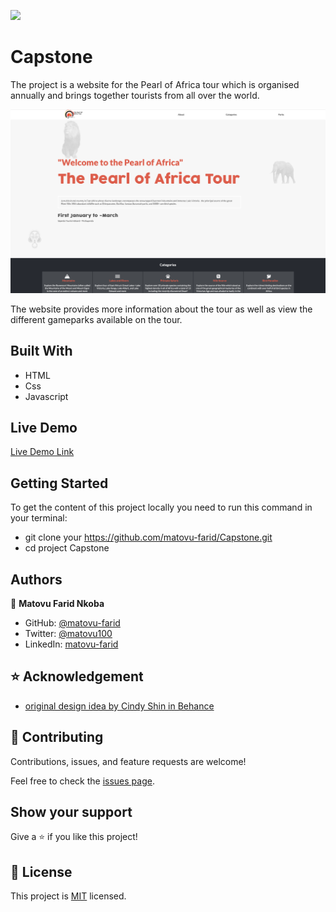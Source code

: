 
![](https://img.shields.io/badge/Microverse-blueviolet)

# Capstone

The project is a website for the Pearl of Africa tour which is organised annually and brings together tourists from all over the world.

![screenshot](./assets/screenshot.png)

The website provides more information about the tour as well as view the different gameparks available on the tour.

## Built With

- HTML
- Css
- Javascript

## Live Demo

[Live Demo Link](https://matovu-farid.github.io/Capstone/)


## Getting Started

To get the content of this project locally you need to run this command in your terminal:

- git clone your https://github.com/matovu-farid/Capstone.git
- cd project Capstone



## Authors

👤 **Matovu Farid Nkoba**

- GitHub: [@matovu-farid](https://github.com/matovu-farid)
- Twitter: [@matovu100](https://twitter.com/matovu100)
- LinkedIn: [matovu-farid](https://www.linkedin.com/in/matovu-farid-48b80257)

## ⭐️ Acknowledgement
- [original design idea by Cindy Shin in Behance](https://www.behance.net/adagio07)

## 🤝 Contributing

Contributions, issues, and feature requests are welcome!

Feel free to check the [issues page](../../issues/).

## Show your support

Give a ⭐️ if you like this project!

## 📝 License

This project is [MIT](./MIT.md) licensed.

